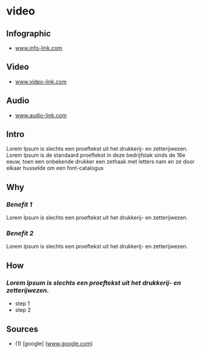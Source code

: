 [//]: <> (FW2,TH1M45,X10W2,EPLMH)


# **video**

## **Infographic**
[//]: <> (BO-infographic)
* www.info-link.com

[//]: <> (EO-infographic)
## **Video**
[//]: <> (BO-video)
* www.video-link.com

[//]: <> (EO-video)
## **Audio**
[//]: <> (BO-audio)
* www.audio-link.com

[//]: <> (EO-audio)
## **Intro**
[//]: <> (BO-intro)
Lorem Ipsum is slechts een proeftekst uit het drukkerij- en zetterijwezen. Lorem Ipsum is de standaard proeftekst in deze bedrijfstak sinds de 16e eeuw, toen een onbekende drukker een zethaak met letters nam en ze door elkaar husselde om een font-catalogus

[//]: <> (EO-intro)
## **Why**
[//]: <> (BO-why)

### *Benefit 1*
Lorem Ipsum is slechts een proeftekst uit het drukkerij- en zetterijwezen.

### *Benefit 2*
Lorem Ipsum is slechts een proeftekst uit het drukkerij- en zetterijwezen.

[//]: <> (EO-why)
## **How**
[//]: <> (BO-how)

### *Lorem Ipsum is slechts een proeftekst uit het drukkerij- en zetterijwezen.*
* step 1
* step 2

[//]: <> (EO-how)

## **Sources**
[//]: <> (BO-sources)

- (1)	[google] (www.google.com)

[//]: <> (EO-sources)
